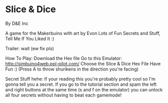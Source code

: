 # Slice & Dice
By D&E Inc

A game for the Makerbuino with art by Evon
Lots of Fun Secrets and Stuff, Tell Me If You Liked It :)

Trailer: wait (ew fix pls)

How To Play:
Download the Hex file
Go to this Emulator: http://simbuino4web.ppl-pilot.com/
Choose the Slice & Dice Hex File
Have Fun :)
(Press A to throw shurikens in the direction you're facing)

Secret Stuff hehe:
If your reading this you're probably pretty cool so I'm gonna tell you a secret. If you go to the tutorial section and spam the left and right buttons at the same time (s and f on the emulator) you can unlock all four secrets without having to beat each gamemode!

